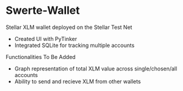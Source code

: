 # Swerte-Wallet
Stellar XLM wallet deployed on the Stellar Test Net 
- Created UI with PyTinker
- Integrated SQLite for tracking multiple accounts 

Functionalities To Be Added
- Graph representation of total XLM value across single/chosen/all accounts
- Ability to send and recieve XLM from other wallets
